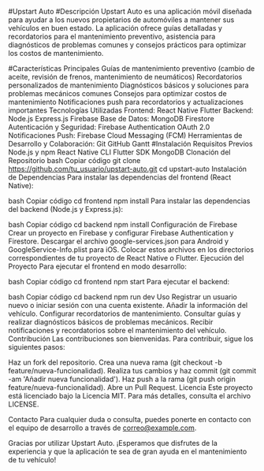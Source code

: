 #Upstart Auto
#Descripción
Upstart Auto es una aplicación móvil diseñada para ayudar a los nuevos propietarios de automóviles a mantener sus vehículos en buen estado. La aplicación ofrece guías detalladas y recordatorios para el mantenimiento preventivo, asistencia para diagnósticos de problemas comunes y consejos prácticos para optimizar los costos de mantenimiento.

#Características Principales
Guías de mantenimiento preventivo (cambio de aceite, revisión de frenos, mantenimiento de neumáticos)
Recordatorios personalizados de mantenimiento
Diagnósticos básicos y soluciones para problemas mecánicos comunes
Consejos para optimizar costos de mantenimiento
Notificaciones push para recordatorios y actualizaciones importantes
Tecnologías Utilizadas
Frontend:
React Native
Flutter
Backend:
Node.js
Express.js
Firebase
Base de Datos:
MongoDB
Firestore
Autenticación y Seguridad:
Firebase Authentication
OAuth 2.0
Notificaciones Push:
Firebase Cloud Messaging (FCM)
Herramientas de Desarrollo y Colaboración:
Git
GitHub
Gantt
#Instalación
Requisitos Previos
Node.js y npm
React Native CLI
Flutter SDK
MongoDB
Clonación del Repositorio
bash
Copiar código
git clone https://github.com/tu_usuario/upstart-auto.git
cd upstart-auto
Instalación de Dependencias
Para instalar las dependencias del frontend (React Native):

bash
Copiar código
cd frontend
npm install
Para instalar las dependencias del backend (Node.js y Express.js):

bash
Copiar código
cd backend
npm install
Configuración de Firebase
Crear un proyecto en Firebase y configurar Firebase Authentication y Firestore.
Descargar el archivo google-services.json para Android y GoogleService-Info.plist para iOS.
Colocar estos archivos en los directorios correspondientes de tu proyecto de React Native o Flutter.
Ejecución del Proyecto
Para ejecutar el frontend en modo desarrollo:

bash
Copiar código
cd frontend
npm start
Para ejecutar el backend:

bash
Copiar código
cd backend
npm run dev
Uso
Registrar un usuario nuevo o iniciar sesión con una cuenta existente.
Añadir la información del vehículo.
Configurar recordatorios de mantenimiento.
Consultar guías y realizar diagnósticos básicos de problemas mecánicos.
Recibir notificaciones y recordatorios sobre el mantenimiento del vehículo.
Contribución
Las contribuciones son bienvenidas. Para contribuir, sigue los siguientes pasos:

Haz un fork del repositorio.
Crea una nueva rama (git checkout -b feature/nueva-funcionalidad).
Realiza tus cambios y haz commit (git commit -am 'Añadir nueva funcionalidad').
Haz push a la rama (git push origin feature/nueva-funcionalidad).
Abre un Pull Request.
Licencia
Este proyecto está licenciado bajo la Licencia MIT. Para más detalles, consulta el archivo LICENSE.

Contacto
Para cualquier duda o consulta, puedes ponerte en contacto con el equipo de desarrollo a través de correo@example.com.

Gracias por utilizar Upstart Auto. ¡Esperamos que disfrutes de la experiencia y que la aplicación te sea de gran ayuda en el mantenimiento de tu vehículo!
